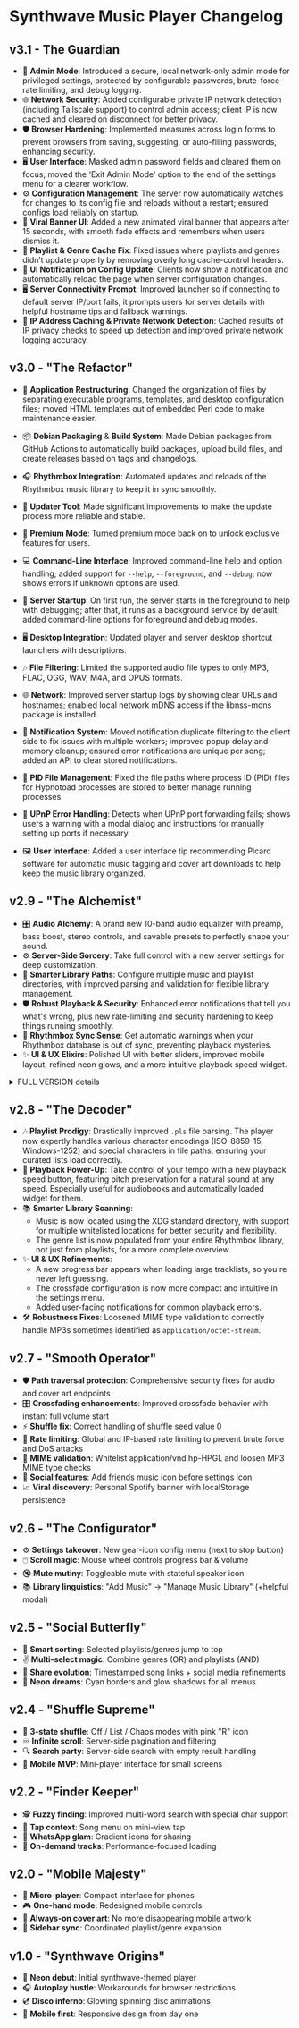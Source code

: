 # Synthwave Music Player Changelog

## v3.1 - The Guardian
- 🔐 **Admin Mode**: Introduced a secure, local network-only admin mode for privileged settings, protected by configurable passwords, brute-force rate limiting, and debug logging.
- 🌐 **Network Security**: Added configurable private IP network detection (including Tailscale support) to control admin access; client IP is now cached and cleared on disconnect for better privacy.
- 🛡️ **Browser Hardening**: Implemented measures across login forms to prevent browsers from saving, suggesting, or auto-filling passwords, enhancing security.
- 🖥️ **User Interface**: Masked admin password fields and cleared them on focus; moved the 'Exit Admin Mode' option to the end of the settings menu for a clearer workflow.
- ⚙️ **Configuration Management**: The server now automatically watches for changes to its config file and reloads without a restart; ensured configs load reliably on startup.
- 🎉 **Viral Banner UI**: Added a new animated viral banner that appears after 15 seconds, with smooth fade effects and remembers when users dismiss it. 
- 📂 **Playlist & Genre Cache Fix**: Fixed issues where playlists and genres didn’t update properly by removing overly long cache-control headers. 
- 📣 **UI Notification on Config Update**: Clients now show a notification and automatically reload the page when server configuration changes. 
- 🖥️ **Server Connectivity Prompt**: Improved launcher so if connecting to default server IP/port fails, it prompts users for server details with helpful hostname tips and fallback warnings. 
- 📶 **IP Address Caching & Private Network Detection**: Cached results of IP privacy checks to speed up detection and improved private network logging accuracy. 

## v3.0 - "The Refactor"
- 🐛 **Application Restructuring**: Changed the organization of files by separating executable programs, templates, and desktop configuration files; moved HTML templates out of embedded Perl code to make maintenance easier.
- 📦 **Debian Packaging** & **Build System**: Made Debian packages from GitHub Actions to automatically build packages, upload build files, and create releases based on tags and changelogs.
- 🎧 **Rhythmbox Integration**: Automated updates and reloads of the Rhythmbox music library to keep it in sync smoothly.
- 🔄 **Updater Tool**: Made significant improvements to make the update process more reliable and stable.
- 💎 **Premium Mode**: Turned premium mode back on to unlock exclusive features for users.
- 💻 **Command-Line Interface**: Improved command-line help and option handling; added support for `--help`, `--foreground`, and `--debug`; now shows errors if unknown options are used.
- 🚀 **Server Startup**: On first run, the server starts in the foreground to help with debugging; after that, it runs as a background service by default; added command-line options for foreground and debug modes.
- 🖥 **Desktop Integration**: Updated player and server desktop shortcut launchers with descriptions.
- 🎶 **File Filtering**: Limited the supported audio file types to only MP3, FLAC, OGG, WAV, M4A, and OPUS formats.

- 🌐 **Network**: Improved server startup logs by showing clear URLs and hostnames; enabled local network mDNS access if the libnss-mdns package is installed.
- 🔔 **Notification System**: Moved notification duplicate filtering to the client side to fix issues with multiple workers; improved popup delay and memory cleanup; ensured error notifications are unique per song; added an API to clear stored notifications.
- 📄 **PID File Management**: Fixed the file paths where process ID (PID) files for Hypnotoad processes are stored to better manage running processes.
- 🚪 **UPnP Error Handling**: Detects when UPnP port forwarding fails; shows users a warning with a modal dialog and instructions for manually setting up ports if necessary.
- 🖼 **User Interface**: Added a user interface tip recommending Picard software for automatic music tagging and cover art downloads to help keep the music library organized.

## v2.9 - "The Alchemist"
- 🎛️ **Audio Alchemy**: A brand new 10-band audio equalizer with preamp, bass boost, stereo controls, and savable presets to perfectly shape your sound.
- ⚙️ **Server-Side Sorcery**: Take full control with a new server settings for deep customization.
- 📂 **Smarter Library Paths**: Configure multiple music and playlist directories, with improved parsing and validation for flexible library management.
- 🛡️ **Robust Playback & Security**: Enhanced error notifications that tell you what's wrong, plus new rate-limiting and security hardening to keep things running smoothly.
- 🔄 **Rhythmbox Sync Sense**: Get automatic warnings when your Rhythmbox database is out of sync, preventing playback mysteries.
- ✨ **UI & UX Elixirs**: Polished UI with better sliders, improved mobile layout, refined neon glows, and a more intuitive playback speed widget.

<details>
<summary>FULL VERSION details</summary>

- 🎛 **Configuration**: Introduced typed, dynamic, and saved user and server settings that reload instantly. Redesigned the interface into a “Server Settings” popup with grouped input fields and automatic creation of default settings, including logging options.
- 🎚 **Equalizer & Audio**: Built a complete equalizer using the Web Audio API featuring a preamp, 9 frequency bands, bass boost, and enhanced stereo effects. Users can toggle it on/off during playback, save custom presets, enjoy glowing controls, layered popup windows, and separate control sections for each effect.
- 🚨 **Error Handling**: Detected playback errors on the server side using HTTP headers. The client now shows clear, user-friendly alerts when files are missing or unsupported.
- 🐞 **Logging & Debug**: Added detailed debug and verbose logging for playlist actions, blacklist filtering, and configuration changes to help track issues and improve troubleshooting.
- 🔧 **Misc Fixes & Enhancements**: Renamed application and configuration files for clarity. Fixed typos, improved user interface and README, optimized URL handling, playback, playlists, fullscreen mode, and worker processes; centralized default settings and expanded options for user configuration overrides.
- 📂 **Music & Playlist Paths**: Added editable whitelists allowing multiple music and playlist directories with checks to ensure paths exist. Fixed playlist loading problems across all directories. Enhanced shell command escaping, encoding detection, and improved blacklist regular expressions by adding string flags and error messages.
- ▶ **Playback & UI**: Redesigned the playback speed control widget with configurable options, smooth animations, and saved preferences. Improved mobile autoplay bypass and error handling. Added automatic scrolling to the current song, fullscreen cover toggle, refined volume and mute controls with tooltips and layout improvements, better context menu positioning, support for multiple audio formats, and richer notifications including clickable links, timed fades, and adaptive display durations.
- 🛡 **Rate Limiting & Security**: Implemented detailed IP and global rate limits with connection caps displayed in HTTP headers. Added whitelisting for local and private IP addresses and improved IPv4/IPv6 validation. Server provides warnings when rate limits are reached or large libraries are used. Strengthened security by whitelisting MIME types, validating file paths to prevent traversal attacks, and sanitizing shell commands.
- 📊 **Rhythmbox DB Status**: Enabled live detection of Rhythmbox database and playlist updates through the server API (restricted to private IPs). The client regularly checks the status and shows popup warnings prompting users to update the database if playback errors occur.
- 🎨 **UI/UX Upgrades**: Made sliders, buttons, and popup windows larger with neon glow effects and smooth fade animations. Adjusted fonts and margins differently for mobile and desktop views. Added sticky headers and compact vertical spacing on mobile devices. Improved sidebar collapse buttons and separated mouse events for playlists and genres. Introduced premium menus for “Upgrade to PRO” and “Report a Bug” linking to GitHub and Patreon. Fixed accidental clicks on the main title and polished notification styles and consistent widths.

</details>

## v2.8 - "The Decoder"
- 🎶 **Playlist Prodigy**: Drastically improved `.pls` file parsing. The player now expertly handles various character encodings (ISO-8859-15, Windows-1252) and special characters in file paths, ensuring your curated lists load correctly.
- 🚀 **Playback Power-Up**: Take control of your tempo with a new playback speed button, featuring pitch preservation for a natural sound at any speed. Especially useful for audiobooks and automatically loaded widget for them.
- 📚 **Smarter Library Scanning**:
    - Music is now located using the XDG standard directory, with support for multiple whitelisted locations for better security and flexibility.
    - The genre list is now populated from your entire Rhythmbox library, not just from playlists, for a more complete overview.
- ✨ **UI & UX Refinements**:
    - A new progress bar appears when loading large tracklists, so you're never left guessing.
    - The crossfade configuration is now more compact and intuitive in the settings menu.
    - Added user-facing notifications for common playback errors.
- 🛠️ **Robustness Fixes**: Loosened MIME type validation to correctly handle MP3s sometimes identified as `application/octet-stream`.

## v2.7 - "Smooth Operator"
- 🛡️ **Path traversal protection**: Comprehensive security fixes for audio and cover art endpoints
- 🎛️ **Crossfading enhancements**: Improved crossfade behavior with instant full volume start
- ⚡ **Shuffle fix**: Correct handling of shuffle seed value 0
- 🚦 **Rate limiting**: Global and IP-based rate limiting to prevent brute force and DoS attacks
- 🎵 **MIME validation**: Whitelist application/vnd.hp-HPGL and loosen MP3 MIME type checks
- 👥 **Social features**: Add friends music icon before settings icon
- 📈 **Viral discovery**: Personal Spotify banner with localStorage persistence

## v2.6 - "The Configurator"
- ⚙️ **Settings takeover**: New gear-icon config menu (next to stop button)
- 🖱️ **Scroll magic**: Mouse wheel controls progress bar & volume
- 🔇 **Mute mutiny**: Toggleable mute with stateful speaker icon
- 📚 **Library linguistics**: "Add Music" → "Manage Music Library" (+helpful modal)

## v2.5 - "Social Butterfly"
- 🎵 **Smart sorting**: Selected playlists/genres jump to top
- ✌️ **Multi-select magic**: Combine genres (OR) and playlists (AND)
- 📢 **Share evolution**: Timestamped song links + social media refinements
- 🎨 **Neon dreams**: Cyan borders and glow shadows for all menus

## v2.4 - "Shuffle Supreme"
- 🔀 **3-state shuffle**: Off / List / Chaos modes with pink "R" icon
- ♾️ **Infinite scroll**: Server-side pagination and filtering
- 🔍 **Search party**: Server-side search with empty result handling
- 📱 **Mobile MVP**: Mini-player interface for small screens

## v2.2 - "Finder Keeper"
- 🕵️ **Fuzzy finding**: Improved multi-word search with special char support
- 📱 **Tap context**: Song menu on mini-view tap
- 🌈 **WhatsApp glam**: Gradient icons for sharing
- 🚚 **On-demand tracks**: Performance-focused loading

## v2.0 - "Mobile Majesty"
- 📲 **Micro-player**: Compact interface for phones
- 🎮 **One-hand mode**: Redesigned mobile controls
- 🌌 **Always-on cover art**: No more disappearing mobile artwork
- 🤝 **Sidebar sync**: Coordinated playlist/genre expansion

## v1.0 - "Synthwave Origins"
- 🌠 **Neon debut**: Initial synthwave-themed player
- 🎧 **Autoplay hustle**: Workarounds for browser restrictions
- 💿 **Disco inferno**: Glowing spinning disc animations
- 📱 **Mobile first**: Responsive design from day one
